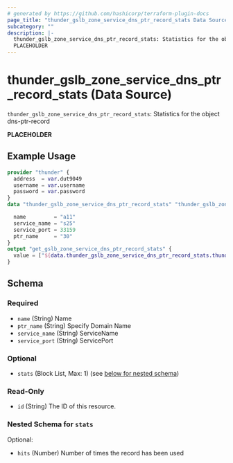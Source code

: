 ```yaml
---
# generated by https://github.com/hashicorp/terraform-plugin-docs
page_title: "thunder_gslb_zone_service_dns_ptr_record_stats Data Source - terraform-provider-thunder"
subcategory: ""
description: |-
  thunder_gslb_zone_service_dns_ptr_record_stats: Statistics for the object dns-ptr-record
  PLACEHOLDER
---
```


# thunder_gslb_zone_service_dns_ptr_record_stats (Data Source)

`thunder_gslb_zone_service_dns_ptr_record_stats`: Statistics for the object dns-ptr-record

__PLACEHOLDER__

## Example Usage

```terraform
provider "thunder" {
  address  = var.dut9049
  username = var.username
  password = var.password
}
data "thunder_gslb_zone_service_dns_ptr_record_stats" "thunder_gslb_zone_service_dns_ptr_record_stats" {

  name         = "a11"
  service_name = "s25"
  service_port = 33159
  ptr_name     = "30"
}
output "get_gslb_zone_service_dns_ptr_record_stats" {
  value = ["${data.thunder_gslb_zone_service_dns_ptr_record_stats.thunder_gslb_zone_service_dns_ptr_record_stats}"]
}
```

<!-- schema generated by tfplugindocs -->
## Schema

### Required

- `name` (String) Name
- `ptr_name` (String) Specify Domain Name
- `service_name` (String) ServiceName
- `service_port` (String) ServicePort

### Optional

- `stats` (Block List, Max: 1) (see [below for nested schema](#nestedblock--stats))

### Read-Only

- `id` (String) The ID of this resource.

<a id="nestedblock--stats"></a>
### Nested Schema for `stats`

Optional:

- `hits` (Number) Number of times the record has been used


